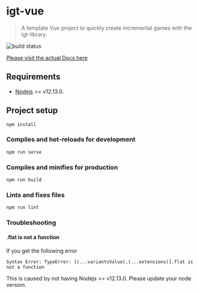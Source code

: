 # igt-vue
> A template Vue project to quickly create incremental games with the igt-library.

![build status](https://app.travis-ci.com/tigwyk/incremental-hell.svg?branch=master&status=failed)

[Please visit the actual Docs here](https://123ishatest.github.io/igt-docs)

## Requirements
- [Nodejs](https://nodejs.org/en/) >= v12.13.0.

## Project setup
```
npm install
```

### Compiles and hot-reloads for development
```
npm run serve
```

### Compiles and minifies for production
```
npm run build
```

### Lints and fixes files
```
npm run lint
```

### Troubleshooting

#### .flat is not a function
If you get the following error
```
Syntax Error: TypeError: [(...variantsValue),(...extensions)].flat is not a function
```
This is caused by not having Nodejs >= v12.13.0. Please update your node version.
